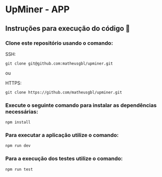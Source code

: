 # UpMiner - APP

## Instruções para execução do código 📖
### Clone este repositório usando o comando:

SSH:
```
git clone git@github.com:matheusgbl/upminer.git
```
ou

HTTPS:
```
git clone https://github.com/matheusgbl/upminer.git
```

### Execute o seguinte comando para instalar as dependências necessárias:

```
npm install
```

### Para executar a aplicação utilize o comando: 

```
npm run dev
```

### Para a execução dos testes utilize o comando: 

```
npm run test
```
